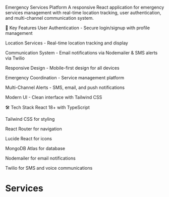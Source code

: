 Emergency Services Platform
A responsive React application for emergency services management with real-time location tracking, user authentication, and multi-channel communication system.

🚀 Key Features
User Authentication - Secure login/signup with profile management

Location Services - Real-time location tracking and display

Communication System - Email notifications via Nodemailer & SMS alerts via Twilio

Responsive Design - Mobile-first design for all devices

Emergency Coordination - Service management platform

Multi-Channel Alerts - SMS, email, and push notifications

Modern UI - Clean interface with Tailwind CSS

🛠️ Tech Stack
React 18+ with TypeScript

Tailwind CSS for styling

React Router for navigation

Lucide React for icons

MongoDB Atlas for database

Nodemailer for email notifications

Twilio for SMS and voice communications
# Services
